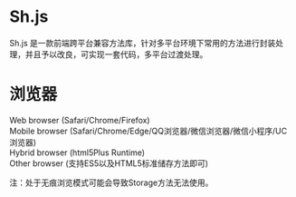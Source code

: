 # Sh.js

Sh.js 是一款前端跨平台兼容方法库，针对多平台环境下常用的方法进行封装处理，并且予以改良，可实现一套代码，多平台过渡处理。
  
  
# 浏览器

Web browser (Safari/Chrome/Firefox)  
Mobile browser (Safari/Chrome/Edge/QQ浏览器/微信浏览器/微信小程序/UC浏览器)  
Hybrid browser (html5Plus Runtime)  
Other browser (支持ES5以及HTML5标准储存方法即可)  

注：处于无痕浏览模式可能会导致Storage方法无法使用。


